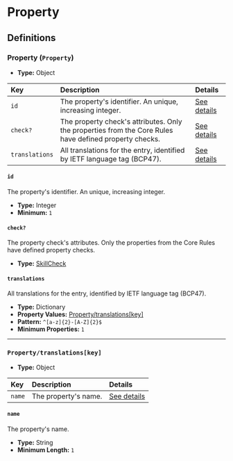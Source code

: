 # Property

## Definitions

### <a name="Property"></a> Property (`Property`)

- **Type:** Object

Key | Description | Details
:-- | :-- | :--
`id` | The property's identifier. An unique, increasing integer. | <a href="#Property/id">See details</a>
`check?` | The property check's attributes. Only the properties from the Core Rules have defined property checks. | <a href="#Property/check">See details</a>
`translations` | All translations for the entry, identified by IETF language tag (BCP47). | <a href="#Property/translations">See details</a>

#### <a name="Property/id"></a> `id`

The property's identifier. An unique, increasing integer.

- **Type:** Integer
- **Minimum:** `1`

#### <a name="Property/check"></a> `check?`

The property check's attributes. Only the properties from the Core Rules have defined property checks.

- **Type:** <a href="./_SkillCheck.md#SkillCheck">SkillCheck</a>

#### <a name="Property/translations"></a> `translations`

All translations for the entry, identified by IETF language tag (BCP47).

- **Type:** Dictionary
- **Property Values:** <a href="#Property/translations[key]">Property/translations[key]</a>
- **Pattern:** `^[a-z]{2}-[A-Z]{2}$`
- **Minimum Properties:** `1`

---

### <a name="Property/translations[key]"></a> `Property/translations[key]`

- **Type:** Object

Key | Description | Details
:-- | :-- | :--
`name` | The property's name. | <a href="#Property/translations[key]/name">See details</a>

#### <a name="Property/translations[key]/name"></a> `name`

The property's name.

- **Type:** String
- **Minimum Length:** `1`
